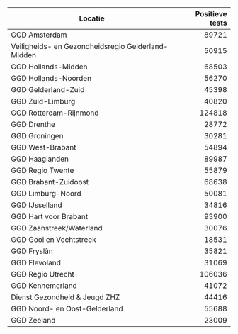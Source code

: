 | Locatie | Positieve tests |
|---------|----------------:|
| GGD Amsterdam                            | 89721 |
| Veiligheids- en Gezondheidsregio Gelderland-Midden | 50915 |
| GGD Hollands-Midden                      | 68503 |
| GGD Hollands-Noorden                     | 56270 |
| GGD Gelderland-Zuid                      | 45398 |
| GGD Zuid-Limburg                         | 40820 |
| GGD Rotterdam-Rijnmond                   | 124818 |
| GGD Drenthe                              | 28772 |
| GGD Groningen                            | 30281 |
| GGD West-Brabant                         | 54894 |
| GGD Haaglanden                           | 89987 |
| GGD Regio Twente                         | 55879 |
| GGD Brabant-Zuidoost                     | 68638 |
| GGD Limburg-Noord                        | 50081 |
| GGD IJsselland                           | 34816 |
| GGD Hart voor Brabant                    | 93900 |
| GGD Zaanstreek/Waterland                 | 30076 |
| GGD Gooi en Vechtstreek                  | 18531 |
| GGD Fryslân                              | 35821 |
| GGD Flevoland                            | 31069 |
| GGD Regio Utrecht                        | 106036 |
| GGD Kennemerland                         | 41072 |
| Dienst Gezondheid & Jeugd ZHZ            | 44416 |
| GGD Noord- en Oost-Gelderland            | 55688 |
| GGD Zeeland                              | 23009 |
